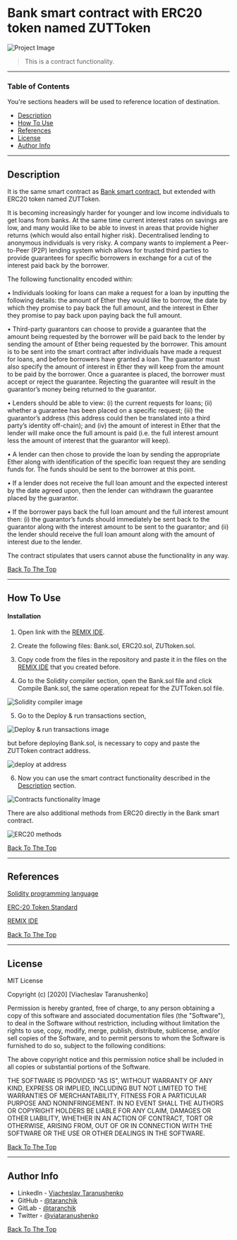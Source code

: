 # Bank smart contract with ERC20 token named ZUTToken

![Project Image](https://i.ibb.co/zX4y5Wf/photo-2020-10-22-00-17-03.jpg)

> This is a contract functionality.

---

### Table of Contents
You're sections headers will be used to reference location of destination.

- [Description](#description)
- [How To Use](#how-to-use)
- [References](#references)
- [License](#license)
- [Author Info](#author-info)

---

## Description

It is the same smart contract as [Bank smart contract](https://github.com/taranchik/solidity-bank-contract/blob/main/README.md#bank-smart-contract), but extended with ERC20 token named ZUTToken.

It is becoming increasingly harder for younger and low income individuals to get loans from banks. At the
same time current interest rates on savings are low, and many would like to be able to invest in areas that
provide higher returns (which would also entail higher risk). Decentralised lending to anonymous individuals
is very risky. A company wants to implement a Peer-to-Peer (P2P) lending system which allows for trusted
third parties to provide guarantees for specific borrowers in exchange for a cut of the interest paid back by
the borrower.

The following functionality encoded within:

• Individuals looking for loans can make a request for a loan by inputting the following details: the amount of Ether they would like to borrow, the date by which they promise to pay back the full amount, and the interest in Ether they promise to pay back upon paying back the full amount.

• Third-party guarantors can choose to provide a guarantee that the amount being requested by the borrower will be paid back to the lender by sending the amount of Ether being requested by the borrower. This amount is to be sent into the smart contract after individuals have made a request for loans, and before borrowers have granted a loan. The guarantor must also specify the amount of interest in Ether they will keep from the amount to be paid by the borrower. Once a guarantee is placed, the borrower must accept or reject the guarantee. Rejecting the guarantee will result in the guarantor’s money being returned to the guarantor.

• Lenders should be able to view: (i) the current requests for loans; (ii) whether a guarantee has been placed on a specific request; (iii) the guarantor’s address (this address could then be translated into
a third party’s identity off-chain); and (iv) the amount of interest in Ether that the lender will make once the full amount is paid (i.e. the full interest amount less the amount of interest that the guarantor
will keep).

• A lender can then chose to provide the loan by sending the appropriate Ether along with identification of the specific loan request they are sending funds for. The funds should be sent to the borrower at this point.

• If a lender does not receive the full loan amount and the expected interest by the date agreed upon, then the lender can withdrawn the guarantee placed by the guarantor.

• If the borrower pays back the full loan amount and the full interest amount then: (i) the guarantor’s funds should immediately be sent back to the guarantor along with the interest amount to be sent to
the guarantor; and (ii) the lender should receive the full loan amount along with the amount of interest due to the lender.

The contract stipulates that users cannot abuse the functionality in any way.

[Back To The Top](#bank-smart-contract-with-erc20-token-named-zuttoken)

---

## How To Use

#### Installation

1. Open link with the [REMIX IDE](https://remix.ethereum.org/).

2. Create the following files: Bank.sol, ERC20.sol, ZUTtoken.sol.

3. Copy code from the files in the repository and paste it in the files on the [REMIX IDE](https://remix.ethereum.org/) that you created before.

4. Go to the Solidity compiler section, open the Bank.sol file and click Compile Bank.sol, the same operation repeat for the ZUTToken.sol file.

![Solidity compiler image](https://i.ibb.co/RQTt1Tz/photo-2020-10-22-00-04-39.jpg)

5. Go to the Deploy & run transactions section,

![Deploy & run transactions image](https://i.ibb.co/r6WmXwM/photo-2020-10-22-00-04-59.jpg)

but before deploying Bank.sol, is necessary to copy and paste the ZUTToken contract address.

![deploy at address](https://i.ibb.co/MNjrBYc/2021-01-10-0ph-Kleki.png)

6. Now you can use the smart contract functionality described in the [Description](#description) section.

![Contracts functionality Image](https://i.ibb.co/zX4y5Wf/photo-2020-10-22-00-17-03.jpg)

There are also additional methods from ERC20 directly in the Bank smart contract.

![ERC20 methods](https://i.ibb.co/RN53cPR/Screenshot-from-2021-01-10-15-19-37.png)

[Back To The Top](#bank-smart-contract-with-erc20-token-named-zuttoken)

---

## References

[Solidity programming language](https://solidity.readthedocs.io/en/v0.7.4/)

[ERC-20 Token Standard](https://eips.ethereum.org/EIPS/eip-20)

[REMIX IDE](https://remix.ethereum.org/)

[Back To The Top](#bank-smart-contract-with-erc20-token-named-zuttoken)

---

## License

MIT License

Copyright (c) [2020] [Viacheslav Taranushenko]

Permission is hereby granted, free of charge, to any person obtaining a copy of this software and associated documentation files (the "Software"), to deal in the Software without restriction, including without limitation the rights to use, copy, modify, merge, publish, distribute, sublicense, and/or sell copies of the Software, and to permit persons to whom the Software is furnished to do so, subject to the following conditions:

The above copyright notice and this permission notice shall be included in all copies or substantial portions of the Software.

THE SOFTWARE IS PROVIDED "AS IS", WITHOUT WARRANTY OF ANY KIND, EXPRESS OR IMPLIED, INCLUDING BUT NOT LIMITED TO THE WARRANTIES OF MERCHANTABILITY, FITNESS FOR A PARTICULAR PURPOSE AND NONINFRINGEMENT. IN NO EVENT SHALL THE AUTHORS OR COPYRIGHT HOLDERS BE LIABLE FOR ANY CLAIM, DAMAGES OR OTHER LIABILITY, WHETHER IN AN ACTION OF CONTRACT, TORT OR OTHERWISE, ARISING FROM, OUT OF OR IN CONNECTION WITH THE SOFTWARE OR THE USE OR OTHER DEALINGS IN THE SOFTWARE.

[Back To The Top](#bank-smart-contract-with-erc20-token-named-zuttoken)

---

## Author Info

- LinkedIn - [Viacheslav Taranushenko](https://www.linkedin.com/in/viacheslav-taranushenko-727466187/)
- GitHub - [@taranchik](https://github.com/taranchik)
- GitLab - [@taranchik](https://gitlab.com/taranchik)
- Twitter - [@viataranushenko](https://twitter.com/viataranushenko)

[Back To The Top](#bank-smart-contract-with-erc20-token-named-zuttoken)
